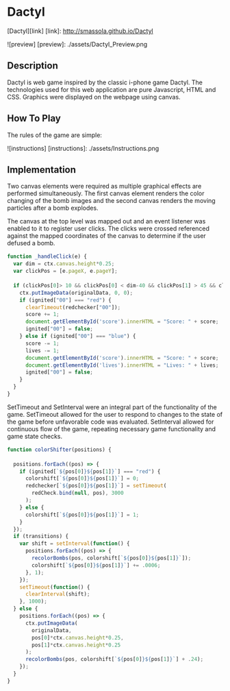# Dactyl

[Dactyl][link]
[link]: http://smassola.github.io/Dactyl

![preview]
[preview]:	./assets/Dactyl_Preview.png


## Description
Dactyl is web game inspired by the classic i-phone game Dactyl. The technologies used for this web application are pure Javascript,
HTML and CSS. Graphics were displayed on the webpage using canvas.


## How To Play
The rules of the game are simple:

![instructions]
[instructions]: ./assets/Instructions.png

## Implementation
Two canvas elements were required as multiple graphical effects are performed simultaneously. The first canvas element renders
the  color changing of the bomb images and the second canvas renders the moving particles after a bomb explodes.

The canvas at the top level was mapped out and an event listener was enabled to it to register user clicks. The clicks were crossed referenced against the mapped coordinates of the canvas to determine if the user defused a bomb.

```javascript
function _handleClick(e) {
  var dim = ctx.canvas.height*0.25;
  var clickPos = [e.pageX, e.pageY];

  if (clickPos[0]> 10 && clickPos[0] < dim-40 && clickPos[1] > 45 && clickPos[1] < dim) {
    ctx.putImageData(originalData, 0, 0);
    if (ignited["00"] === "red") {
      clearTimeout(redchecker["00"]);
      score += 1;
      document.getElementById('score').innerHTML = "Score: " + score;
      ignited["00"] = false;
    } else if (ignited["00"] === "blue") {
      score -= 1;
      lives -= 1;
      document.getElementById('score').innerHTML = "Score: " + score;
      document.getElementById('lives').innerHTML = "Lives: " + lives;
      ignited["00"] = false;
    }
  }
}
```

SetTimeout and SetInterval were an integral part of the functionality of the game. SetTimeout allowed for the user to respond to changes to the state of the game before unfavorable code was evaluated. SetInterval allowed for continuous flow of the game, repeating necessary game functionality and game state checks.

```javascript
function colorShifter(positions) {

  positions.forEach((pos) => {
    if (ignited[`${pos[0]}${pos[1]}`] === "red") {
      colorshift[`${pos[0]}${pos[1]}`] = 0;
      redchecker[`${pos[0]}${pos[1]}`] = setTimeout(
        redCheck.bind(null, pos), 3000
      );
    } else {
      colorshift[`${pos[0]}${pos[1]}`] = 1;
    }
  });
  if (transitions) {
    var shift = setInterval(function() {
      positions.forEach((pos) => {
        recolorBombs(pos, colorshift[`${pos[0]}${pos[1]}`]);
        colorshift[`${pos[0]}${pos[1]}`] += .0006;
      }, 1);
    });
    setTimeout(function() {
      clearInterval(shift);
    }, 1000);
  } else {
    positions.forEach((pos) => {
      ctx.putImageData(
        originalData,
        pos[0]*ctx.canvas.height*0.25,
        pos[1]*ctx.canvas.height*0.25
      );
      recolorBombs(pos, colorshift[`${pos[0]}${pos[1]}`] + .24);
    });
  }
}
```
